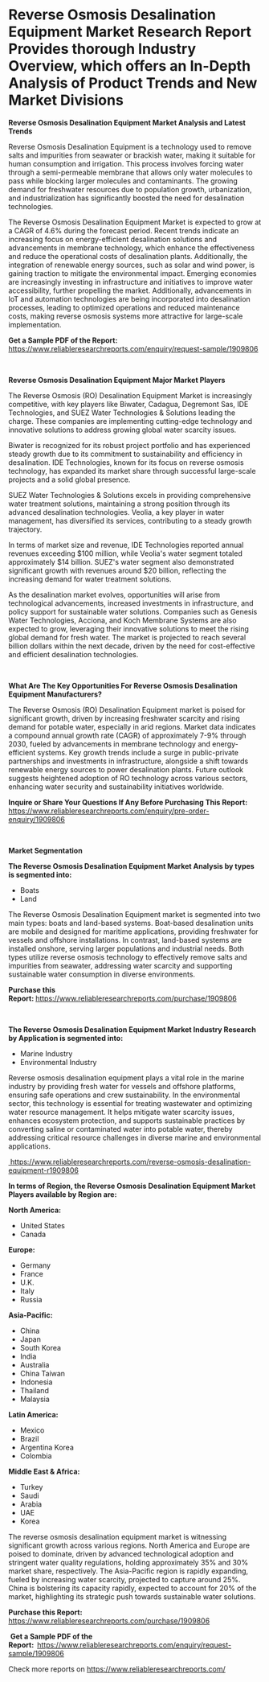 <p><h1>Reverse Osmosis Desalination Equipment Market Research Report Provides thorough Industry Overview, which offers an In-Depth Analysis of Product Trends and New Market Divisions</h1></p><p><strong>Reverse Osmosis Desalination Equipment Market Analysis and Latest Trends</strong></p>
<p><p>Reverse Osmosis Desalination Equipment is a technology used to remove salts and impurities from seawater or brackish water, making it suitable for human consumption and irrigation. This process involves forcing water through a semi-permeable membrane that allows only water molecules to pass while blocking larger molecules and contaminants. The growing demand for freshwater resources due to population growth, urbanization, and industrialization has significantly boosted the need for desalination technologies.</p><p>The Reverse Osmosis Desalination Equipment Market is expected to grow at a CAGR of 4.6% during the forecast period. Recent trends indicate an increasing focus on energy-efficient desalination solutions and advancements in membrane technology, which enhance the effectiveness and reduce the operational costs of desalination plants. Additionally, the integration of renewable energy sources, such as solar and wind power, is gaining traction to mitigate the environmental impact. Emerging economies are increasingly investing in infrastructure and initiatives to improve water accessibility, further propelling the market. Additionally, advancements in IoT and automation technologies are being incorporated into desalination processes, leading to optimized operations and reduced maintenance costs, making reverse osmosis systems more attractive for large-scale implementation.</p></p>
<p><strong>Get a Sample PDF of the Report:&nbsp;</strong> <a href="https://www.reliableresearchreports.com/enquiry/request-sample/1909806?utm_campaign=2211&utm_medium=2&utm_source=Github&utm_content=ia&utm_term=20022025&utm_id=reverse-osmosis-desalination-equipment">https://www.reliableresearchreports.com/enquiry/request-sample/1909806</a></p>
<p>&nbsp;</p>
<p><strong>Reverse Osmosis Desalination Equipment Major Market Players</strong></p>
<p><p>The Reverse Osmosis (RO) Desalination Equipment Market is increasingly competitive, with key players like Biwater, Cadagua, Degremont Sas, IDE Technologies, and SUEZ Water Technologies & Solutions leading the charge. These companies are implementing cutting-edge technology and innovative solutions to address growing global water scarcity issues. </p><p>Biwater is recognized for its robust project portfolio and has experienced steady growth due to its commitment to sustainability and efficiency in desalination. IDE Technologies, known for its focus on reverse osmosis technology, has expanded its market share through successful large-scale projects and a solid global presence.</p><p>SUEZ Water Technologies & Solutions excels in providing comprehensive water treatment solutions, maintaining a strong position through its advanced desalination technologies. Veolia, a key player in water management, has diversified its services, contributing to a steady growth trajectory. </p><p>In terms of market size and revenue, IDE Technologies reported annual revenues exceeding $100 million, while Veolia's water segment totaled approximately $14 billion. SUEZ's water segment also demonstrated significant growth with revenues around $20 billion, reflecting the increasing demand for water treatment solutions.</p><p>As the desalination market evolves, opportunities will arise from technological advancements, increased investments in infrastructure, and policy support for sustainable water solutions. Companies such as Genesis Water Technologies, Acciona, and Koch Membrane Systems are also expected to grow, leveraging their innovative solutions to meet the rising global demand for fresh water. The market is projected to reach several billion dollars within the next decade, driven by the need for cost-effective and efficient desalination technologies.</p></p>
<p>&nbsp;</p>
<p><strong>What Are The Key Opportunities For Reverse Osmosis Desalination Equipment Manufacturers?</strong></p>
<p><p>The Reverse Osmosis (RO) Desalination Equipment market is poised for significant growth, driven by increasing freshwater scarcity and rising demand for potable water, especially in arid regions. Market data indicates a compound annual growth rate (CAGR) of approximately 7-9% through 2030, fueled by advancements in membrane technology and energy-efficient systems. Key growth trends include a surge in public-private partnerships and investments in infrastructure, alongside a shift towards renewable energy sources to power desalination plants. Future outlook suggests heightened adoption of RO technology across various sectors, enhancing water security and sustainability initiatives worldwide.</p></p>
<p><strong>Inquire or Share Your Questions If Any Before Purchasing This Report:</strong> <a href="https://www.reliableresearchreports.com/enquiry/pre-order-enquiry/1909806?utm_campaign=2211&utm_medium=2&utm_source=Github&utm_content=ia&utm_term=20022025&utm_id=reverse-osmosis-desalination-equipment">https://www.reliableresearchreports.com/enquiry/pre-order-enquiry/1909806</a></p>
<p>&nbsp;</p>
<p><strong>Market Segmentation</strong></p>
<p><strong>The Reverse Osmosis Desalination Equipment Market Analysis by types is segmented into:</strong></p>
<p><ul><li>Boats</li><li>Land</li></ul></p>
<p><p>The Reverse Osmosis Desalination Equipment market is segmented into two main types: boats and land-based systems. Boat-based desalination units are mobile and designed for maritime applications, providing freshwater for vessels and offshore installations. In contrast, land-based systems are installed onshore, serving larger populations and industrial needs. Both types utilize reverse osmosis technology to effectively remove salts and impurities from seawater, addressing water scarcity and supporting sustainable water consumption in diverse environments.</p></p>
<p><strong>Purchase this Report:&nbsp;</strong><a href="https://www.reliableresearchreports.com/purchase/1909806?utm_campaign=2211&utm_medium=2&utm_source=Github&utm_content=ia&utm_term=20022025&utm_id=reverse-osmosis-desalination-equipment">https://www.reliableresearchreports.com/purchase/1909806</a></p>
<p>&nbsp;</p>
<p><strong>The Reverse Osmosis Desalination Equipment Market Industry Research by Application is segmented into:</strong></p>
<p><ul><li>Marine Industry</li><li>Environmental Industry</li></ul></p>
<p><p>Reverse osmosis desalination equipment plays a vital role in the marine industry by providing fresh water for vessels and offshore platforms, ensuring safe operations and crew sustainability. In the environmental sector, this technology is essential for treating wastewater and optimizing water resource management. It helps mitigate water scarcity issues, enhances ecosystem protection, and supports sustainable practices by converting saline or contaminated water into potable water, thereby addressing critical resource challenges in diverse marine and environmental applications.</p></p>
<p><a href="https://www.reliableresearchreports.com/reverse-osmosis-desalination-equipment-r1909806?utm_campaign=2211&utm_medium=2&utm_source=Github&utm_content=ia&utm_term=20022025&utm_id=reverse-osmosis-desalination-equipment">&nbsp;https://www.reliableresearchreports.com/reverse-osmosis-desalination-equipment-r1909806</a></p>
<p><strong>In terms of Region, the Reverse Osmosis Desalination Equipment Market Players available by Region are:</strong></p>
<p>
    <p> <strong> North America: </strong>
        <ul>
            <li>United States</li>
            <li>Canada</li>
        </ul>
        </p> 
    <p> <strong> Europe: </strong>
        <ul>
            <li>Germany</li>
            <li>France</li>
            <li>U.K.</li>
            <li>Italy</li>
            <li>Russia</li>
        </ul>
        </p> 
    <p> <strong> Asia-Pacific: </strong>
        <ul>
            <li>China</li>
            <li>Japan</li>
            <li>South Korea</li>
            <li>India</li>
            <li>Australia</li>
            <li>China Taiwan</li>
            <li>Indonesia</li>
            <li>Thailand</li>
            <li>Malaysia</li>
        </ul>
        </p> 
    <p> <strong> Latin America: </strong>
        <ul>
            <li>Mexico</li>
            <li>Brazil</li>
            <li>Argentina Korea</li>
            <li>Colombia</li>
        </ul>
        </p> 
    <p> <strong> Middle East & Africa: </strong>
        <ul>
            <li>Turkey</li>
            <li>Saudi</li>
            <li>Arabia</li>
            <li>UAE</li>
            <li>Korea</li>
        </ul>
    </p>
    </p>
<p><p>The reverse osmosis desalination equipment market is witnessing significant growth across various regions. North America and Europe are poised to dominate, driven by advanced technological adoption and stringent water quality regulations, holding approximately 35% and 30% market share, respectively. The Asia-Pacific region is rapidly expanding, fueled by increasing water scarcity, projected to capture around 25%. China is bolstering its capacity rapidly, expected to account for 20% of the market, highlighting its strategic push towards sustainable water solutions.</p></p>
<p><strong>Purchase this Report: </strong><a href="https://www.reliableresearchreports.com/purchase/1909806?utm_campaign=2211&utm_medium=2&utm_source=Github&utm_content=ia&utm_term=20022025&utm_id=reverse-osmosis-desalination-equipment">https://www.reliableresearchreports.com/purchase/1909806</a></p>
<p>&nbsp;<strong>Get a Sample PDF of the Report:&nbsp;&nbsp;</strong><a href="https://www.reliableresearchreports.com/enquiry/request-sample/1909806?utm_campaign=2211&utm_medium=2&utm_source=Github&utm_content=ia&utm_term=20022025&utm_id=reverse-osmosis-desalination-equipment">https://www.reliableresearchreports.com/enquiry/request-sample/1909806</a></p>
<p><strong></strong></p>
<p>Check more reports on <a href="https://www.reliableresearchreports.com/?utm_campaign=2211&utm_medium=2&utm_source=Github&utm_content=ia&utm_term=20022025&utm_id=reverse-osmosis-desalination-equipment">https://www.reliableresearchreports.com/</a></p>